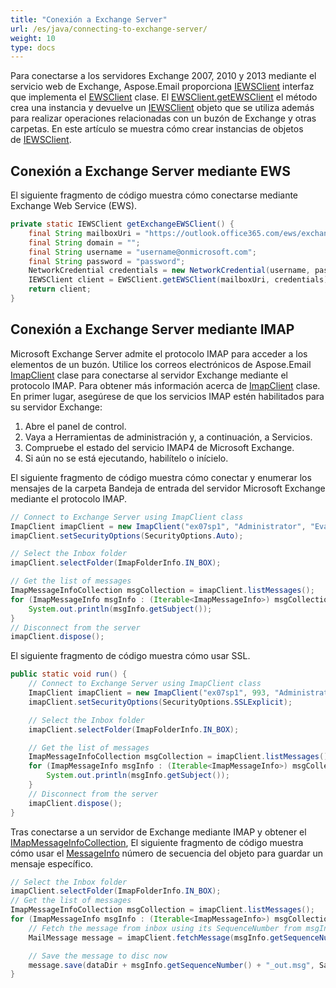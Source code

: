 ```yaml
---
title: "Conexión a Exchange Server"
url: /es/java/connecting-to-exchange-server/
weight: 10
type: docs
---
```



Para conectarse a los servidores Exchange 2007, 2010 y 2013 mediante el servicio web de Exchange, Aspose.Email proporciona [IEWSClient](https://apireference.aspose.com/email/java/com.aspose.email/IEWSClient) interfaz que implementa el [EWSClient](https://apireference.aspose.com/email/java/com.aspose.email/ewsclient) clase. El [EWSClient.getEWSClient](https://apireference.aspose.com/email/java/com.aspose.email/EWSClient#getEWSClient\(java.lang.String,%20java.lang.String,%20java.lang.String,%20java.lang.String\)) el método crea una instancia y devuelve un [IEWSClient](https://apireference.aspose.com/email/java/com.aspose.email/IEWSClient) objeto que se utiliza además para realizar operaciones relacionadas con un buzón de Exchange y otras carpetas. En este artículo se muestra cómo crear instancias de objetos de [IEWSClient](https://apireference.aspose.com/email/java/com.aspose.email/IEWSClient).
## **Conexión a Exchange Server mediante EWS**
El siguiente fragmento de código muestra cómo conectarse mediante Exchange Web Service (EWS).



~~~Java
private static IEWSClient getExchangeEWSClient() {
    final String mailboxUri = "https://outlook.office365.com/ews/exchange.asmx";
    final String domain = "";
    final String username = "username@onmicrosoft.com";
    final String password = "password";
    NetworkCredential credentials = new NetworkCredential(username, password, domain);
    IEWSClient client = EWSClient.getEWSClient(mailboxUri, credentials);
    return client;
}
~~~
## **Conexión a Exchange Server mediante IMAP**
Microsoft Exchange Server admite el protocolo IMAP para acceder a los elementos de un buzón. Utilice los correos electrónicos de Aspose.Email [ImapClient](https://apireference.aspose.com/email/java/com.aspose.email/ImapClient) clase para conectarse al servidor Exchange mediante el protocolo IMAP. Para obtener más información acerca de [ImapClient](https://apireference.aspose.com/email/java/com.aspose.email/ImapClient) clase. En primer lugar, asegúrese de que los servicios IMAP estén habilitados para su servidor Exchange:

1. Abre el panel de control.
1. Vaya a Herramientas de administración y, a continuación, a Servicios.
1. Compruebe el estado del servicio IMAP4 de Microsoft Exchange.
1. Si aún no se está ejecutando, habilítelo o inícielo.

El siguiente fragmento de código muestra cómo conectar y enumerar los mensajes de la carpeta Bandeja de entrada del servidor Microsoft Exchange mediante el protocolo IMAP.



~~~Java
// Connect to Exchange Server using ImapClient class
ImapClient imapClient = new ImapClient("ex07sp1", "Administrator", "Evaluation1");
imapClient.setSecurityOptions(SecurityOptions.Auto);

// Select the Inbox folder
imapClient.selectFolder(ImapFolderInfo.IN_BOX);

// Get the list of messages
ImapMessageInfoCollection msgCollection = imapClient.listMessages();
for (ImapMessageInfo msgInfo : (Iterable<ImapMessageInfo>) msgCollection) {
    System.out.println(msgInfo.getSubject());
}
// Disconnect from the server
imapClient.dispose();
~~~



El siguiente fragmento de código muestra cómo usar SSL.



~~~Java
public static void run() {
    // Connect to Exchange Server using ImapClient class
    ImapClient imapClient = new ImapClient("ex07sp1", 993, "Administrator", "Evaluation1");
    imapClient.setSecurityOptions(SecurityOptions.SSLExplicit);

    // Select the Inbox folder
    imapClient.selectFolder(ImapFolderInfo.IN_BOX);

    // Get the list of messages
    ImapMessageInfoCollection msgCollection = imapClient.listMessages();
    for (ImapMessageInfo msgInfo : (Iterable<ImapMessageInfo>) msgCollection) {
        System.out.println(msgInfo.getSubject());
    }
    // Disconnect from the server
    imapClient.dispose();
}
~~~



Tras conectarse a un servidor de Exchange mediante IMAP y obtener el [IMapMessageInfoCollection](https://apireference.aspose.com/email/java/com.aspose.email/ImapMessageInfoCollection), El siguiente fragmento de código muestra cómo usar el [MessageInfo](https://apireference.aspose.com/email/java/com.aspose.email/MessageInfo) número de secuencia del objeto para guardar un mensaje específico.



~~~Java
// Select the Inbox folder
imapClient.selectFolder(ImapFolderInfo.IN_BOX);
// Get the list of messages
ImapMessageInfoCollection msgCollection = imapClient.listMessages();
for (ImapMessageInfo msgInfo : (Iterable<ImapMessageInfo>) msgCollection) {
    // Fetch the message from inbox using its SequenceNumber from msgInfo
    MailMessage message = imapClient.fetchMessage(msgInfo.getSequenceNumber());

    // Save the message to disc now
    message.save(dataDir + msgInfo.getSequenceNumber() + "_out.msg", SaveOptions.getDefaultMsgUnicode());
}
~~~